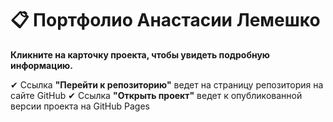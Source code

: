 # 📋 Портфолио Анастасии Лемешко

**Кликните на карточку проекта, чтобы увидеть подробную информацию.**

✔ Ссылка **"Перейти к репозиторию"** ведет на страницу репозитория на сайте GitHub
✔ Ссылка **"Открыть проект"** ведет к опубликованной версии проекта на GitHub Pages
